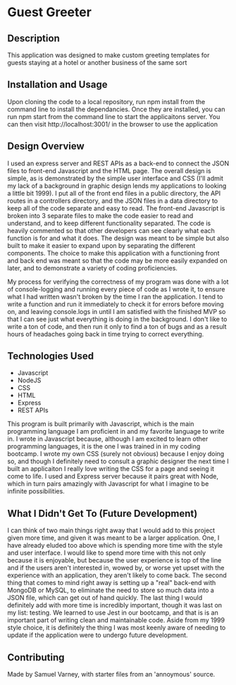 # Guest Greeter

## Description
This application was designed to make custom greeting templates for guests staying at a hotel or another business of the same sort

## Installation and Usage 
Upon cloning the code to a local repository, run npm install from the command line to install the dependancies. Once they are installed, you can run
npm start from the command line to start the applicaitons server. You can then visit http://localhost:3001/ in the browser to use the application

## Design Overview
I used an express server and REST APIs as a back-end to connect the JSON files to front-end Javascript and the HTML page. The overall design is simple,
as is demonstrated by the simple user interface and CSS (I'll admit my lack of a background in graphic design lends my applications to looking a little bit 1999).
I put all of the front end files in a public directory, the API routes in a controllers directory, and the JSON files in a data directory to keep all of the code
separate and easy to read. The front-end Javascript is broken into 3 separate files to make the code easier to read and understand, and to keep different functionality
separated. The code is heavily commented so that other developers can see clearly what each function is for and what it does. The design was meant to be simple but also
built to make it easier to expand upon by separating the different components. The choice to make this application with a functioning front and back end was meant so that
the code may be more easily expanded on later, and to demonstrate a variety of coding proficiencies. 

My process for verifying the correctness of my program was done with a lot of console-logging and running every piece of code as I wrote it, to ensure what I had written
wasn't broken by the time I ran the application. I tend to write a function and run it immediately to check it for errors before moving on, and leaving console.logs in until 
I am satisfied with the finished MVP so that I can see just what everything is doing in the background. I don't like to write a ton of code, and then run it only to find a ton 
of bugs and as a result hours of headaches going back in time trying to correct everything. 

## Technologies Used
* Javascript
* NodeJS
* CSS
* HTML
* Express
* REST APIs

This program is built primarily with Javascript, which is the main programming language I am proficient in and my favorite language to write in. I wrote in Javascript because,
although I am excited to learn other programming languages, it is the one I was trained in in my coding bootcamp. I wrote my own CSS (surely not obvious) because I enjoy doing so,
and though I definitely need to consult a graphic designer the next time I built an applicaiton I really love writing the CSS for a page and seeing it come to life. I used and Express 
server because it pairs great with Node, which in turn pairs amazingly with Javascript for what I imagine to be infinite possibilities. 

## What I Didn't Get To (Future Development)
I can think of two main things right away that I would add to this project given more time, and given it was meant to be a larger application. One, I have already eluded too above which
is spending more time with the style and user interface. I would like to spend more time with this not only because it is enjoyable, but because the user experience is top of the line and 
if the users aren't interested in, wowed by, or worse yet upset with the experience with an application, they aren't likely to come back. The second thing that comes to mind right away is
setting up a "real" back-end with MongoDB or MySQL, to eliminate the need to store so much data into a JSON file, which can get out of hand quickly. The last thing I would definitely add 
with more time is incredibly important, though it was last on my list: testing. We learned to use Jest in our bootcamp, and that is is an important part of writing clean and maintainable code. 
Aside from my 1999 style choice, it is definitely the thing I was most keenly aware of needing to update if the application were to undergo future development.

## Contributing
Made by Samuel Varney, with starter files from an 'annoymous' source.
